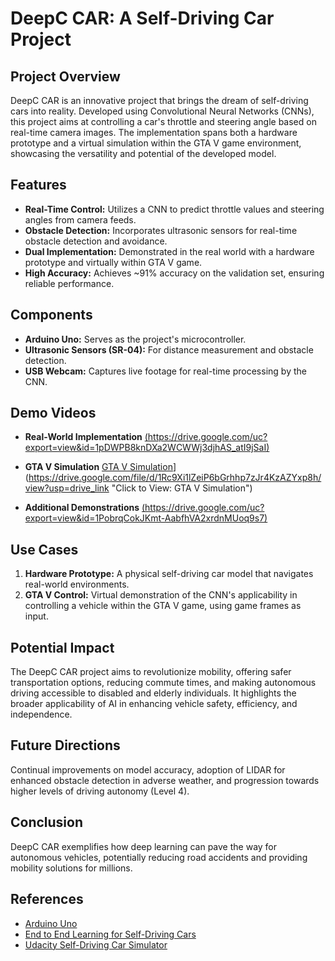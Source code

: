 
# DeepC CAR: A Self-Driving Car Project

## Project Overview
DeepC CAR is an innovative project that brings the dream of self-driving cars into reality. Developed using Convolutional Neural Networks (CNNs), this project aims at controlling a car's throttle and steering angle based on real-time camera images. The implementation spans both a hardware prototype and a virtual simulation within the GTA V game environment, showcasing the versatility and potential of the developed model.

## Features
- **Real-Time Control:** Utilizes a CNN to predict throttle values and steering angles from camera feeds.
- **Obstacle Detection:** Incorporates ultrasonic sensors for real-time obstacle detection and avoidance.
- **Dual Implementation:** Demonstrated in the real world with a hardware prototype and virtually within GTA V game.
- **High Accuracy:** Achieves ~91% accuracy on the validation set, ensuring reliable performance.

## Components
- **Arduino Uno:** Serves as the project's microcontroller.
- **Ultrasonic Sensors (SR-04):** For distance measurement and obstacle detection.
- **USB Webcam:** Captures live footage for real-time processing by the CNN.

## Demo Videos

- **Real-World Implementation**
  [(https://drive.google.com/uc?export=view&id=1pDWPB8knDXa2WCWWj3djhAS_atI9jSaI)](https://drive.google.com/file/d/1pDWPB8knDXa2WCWWj3djhAS_atI9jSaI/view?usp=sharing "Click to View: Real-World Implementation")

- **GTA V Simulation**
  [GTA V Simulation](https://drive.google.com/uc?export=view&id=1Rc9Xi1lZeiP6bGrhhp7zJr4KzAZYxp8h)](https://drive.google.com/file/d/1Rc9Xi1lZeiP6bGrhhp7zJr4KzAZYxp8h/view?usp=drive_link "Click to View: GTA V Simulation")

- **Additional Demonstrations**
  [(https://drive.google.com/uc?export=view&id=1PobrqCokJKmt-AabfhVA2xrdnMUoq9s7)](https://drive.google.com/file/d/1PobrqCokJKmt-AabfhVA2xrdnMUoq9s7/view?usp=drive_link "Click to View: Additional Demonstrations")


## Use Cases
1. **Hardware Prototype:** A physical self-driving car model that navigates real-world environments.
2. **GTA V Control:** Virtual demonstration of the CNN's applicability in controlling a vehicle within the GTA V game, using game frames as input.

## Potential Impact
The DeepC CAR project aims to revolutionize mobility, offering safer transportation options, reducing commute times, and making autonomous driving accessible to disabled and elderly individuals. It highlights the broader applicability of AI in enhancing vehicle safety, efficiency, and independence.

## Future Directions
Continual improvements on model accuracy, adoption of LIDAR for enhanced obstacle detection in adverse weather, and progression towards higher levels of driving autonomy (Level 4).

## Conclusion
DeepC CAR exemplifies how deep learning can pave the way for autonomous vehicles, potentially reducing road accidents and providing mobility solutions for millions.

## References
- [Arduino Uno](https://www.arduino.cc/en/Main/ArduinoBoardUno)
- [End to End Learning for Self-Driving Cars](https://arxiv.org/abs/1604.07316)
- [Udacity Self-Driving Car Simulator](https://github.com/udacity/self-driving-car-sim)
